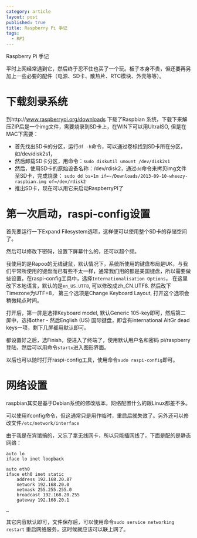 ```yaml
---
category: article
layout: post
published: true
title: Raspberry Pi 手记
tags: 
  - RPI
---
```


Raspberry Pi 手记

平时上网经常遇到它，然后终于忍不住也买了一个玩。板子本身不贵，但还要再另加上一些必要的配件（电源、SD卡、散热片、RTC模块、外壳等等）。

# 下载刻录系统

到http://www.raspberrypi.org/downloads 下载了Raspbian 系统，下载下来解压ZIP后是一个img文件，需要烧录到SD卡上，在WIN下可以用UltraISO, 但是在MAC下需要：

- 首先找出SD卡的分区，运行`df -h`命令，可以通过卷标找到SD卡所在分区，如/dev/disk2s1，   
- 然后卸载SD卡分区，用命令：`sudo diskutil umount /dev/disk2s1`  
- 然后，使用SD卡的原始设备名称：/dev/rdisk2，通过`dd`命令来拷贝img文件至SD卡，完成烧录：
`sudo dd bs=1m if=~/Downloads/2013-09-10-wheezy-raspbian.img of=/dev/rdisk2`  
- 推出SD卡，现在可以用它来启动RaspberryPI了  

# 第一次启动，raspi-config设置

首先要运行一下Expand Filesystem选项，这样便可以使用整个SD卡的存储空间了。

然后可以修改下密码，设置下屏幕什么的，还可以超个频。

我使用的是Rapoo的无线键鼠，默认情况下，系统所使用的键盘布局是UK，与我们平常所使用的键盘而已有些不太一样，通常我们用的都是美国键盘，所以需要做些设置，在raspi-config工具中，选择`Internationalisation Options`， 在这里改下本地语言，默认的是`en_US.UTF8`, 可以修改成zh_CN.UTF8. 然后改下Timezone为UTF+8， 第三个选项是Change Keyboard Layout, 打开这个选项会稍微耗点时间。

打开后，第一屏是选择Keyboard model, 默认Generic 105-key即可，然后第二屏中，选择other - 然后English (US) 国际键盘，即含有international AltGr dead keys一项，剩下几屏都用默认即可。

都设置好之后，选Finish，便进入了终端了，使用默认用户名和密码 pi/raspberry 登陆，然后可以用命令`startx`进入图形界面。

以后也可以随时打开raspi-config工具，使用命令`sudo raspi-config`即可。

# 网络设置

raspbian其实是基于Debian系统的修改版本，网络配置什么的跟Linux都差不多。

可以使用ifconfig命令，但这通常只是用作临时，重启后就失效了。另外还可以修改文件`/etc/network/interface`

由于我是在宾馆搞的，又忘了拿无线网卡，所以只能插网线了，下面是配的是静态网络：

```
auto lo
iface lo inet loopback

auto eth0
iface eth0 inet static
	address 192.168.20.87
	network 192.168.20.0
	netmask 255.255.255.0
	broadcast 192.168.20.255
	gateway 192.168.20.1

…
```
其它内容默认即可，文件保存后，可以使用命令`sudo service networking restart` 重启网络服务，这时候就应该可以联上网了。
